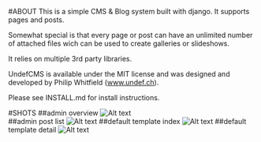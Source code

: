 #ABOUT
This is a simple CMS & Blog system built with django. It supports pages and posts.

Somewhat special is that every page or post can have an unlimited number of attached files wich can be used to create galleries or slideshows.

It relies on multiple 3rd party libraries.

UndefCMS is available under the MIT license and was designed and developed by Philip Whitfield (www.undef.ch).

Please see INSTALL.md for install instructions.

#SHOTS
##admin overview
![Alt text](http://uploads.undef.ch/screenshotsUndefCMS/admin.png)  
##admin post list
![Alt text](http://uploads.undef.ch/screenshotsUndefCMS/adminPosts.png)
##default template index
![Alt text](http://uploads.undef.ch/screenshotsUndefCMS/index.png)
##default template detail
![Alt text](http://uploads.undef.ch/screenshotsUndefCMS/postDetail.png)